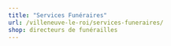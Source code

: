 ```yaml
---
title: "Services Funéraires"
url: /villeneuve-le-roi/services-funeraires/
shop: directeurs de funérailles
---
```

